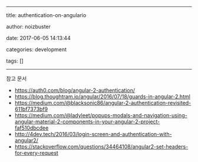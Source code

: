 
---

title:  authentication-on-angulario

author: noizbuster

date:   2017-06-05 14:13:44

categories: development

tags: []

---

참고 문서

* https://auth0.com/blog/angular-2-authentication/
* https://blog.thoughtram.io/angular/2016/07/18/guards-in-angular-2.html
* https://medium.com/@blacksonic86/angular-2-authentication-revisited-611bf7373bf9
* https://medium.com/@ladyleet/popups-modals-and-navigation-using-angular-material-2-components-in-your-angular-2-project-faf510dbcdee
* http://4dev.tech/2016/03/login-screen-and-authentication-with-angular2/
* https://stackoverflow.com/questions/34464108/angular2-set-headers-for-every-request
